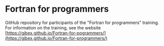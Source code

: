 # Fortran for programmers

GitHub repository for participants of the "Fortran for programmers" training.
For information on the training, see the website
[https://gjbex.github.io/Fortran-for-pogrammers/](https://gjbex.github.io/Fortran-for-programmers/)
